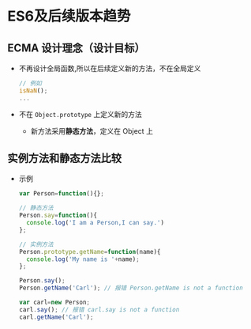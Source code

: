 # ES6及后续版本趋势

## ECMA 设计理念（设计目标）

  - 不再设计全局函数,所以在后续定义新的方法，不在全局定义

    ```js
    // 例如
    isNaN();
    ...
    ```

  - 不在 `Object.prototype` 上定义新的方法

      - 新方法采用**静态方法**，定义在 Object 上

## 实例方法和静态方法比较

  - 示例

    ```js
    var Person=function(){};

    // 静态方法
    Person.say=function(){
      console.log('I am a Person,I can say.')
    };

    // 实例方法
    Person.prototype.getName=function(name){
      console.log('My name is '+name);
    };

    Person.say();
    Person.getName('Carl'); // 报错 Person.getName is not a function

    var carl=new Person;
    carl.say(); // 报错 carl.say is not a function
    carl.getName('Carl');
    ```
